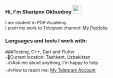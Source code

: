 ### Hi, I'm Sharipov Okhunboy <img src="https://media.giphy.com/media/hvRJCLFzcasrR4ia7z/giphy.gif" width = "27px">

I am student in PDP Academy. <br/>
I push my work to Telegram channel:
<a href = "https://t.me/boybola021" >My Portfolio<a/>
### Languages and tools I work with:

###Testing, C++, Dart and Flutter
<br/>
-📍<nbsp>Current location: Tashkent, Uzbekistan<br/>
-✍️<nbsp>Ask me about anything, I'm happy to help<br/>
-✍️<nbsp>How to reach me: <a href = "https://t.me/boybola022" >My Telegram Account<a/>
